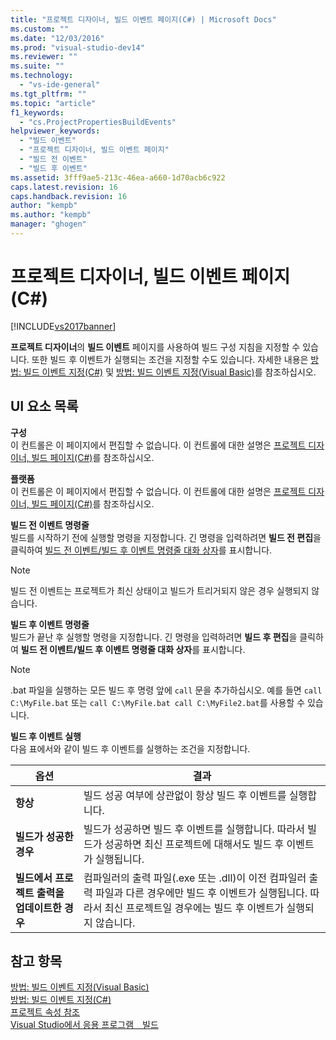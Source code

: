 ```yaml
---
title: "프로젝트 디자이너, 빌드 이벤트 페이지(C#) | Microsoft Docs"
ms.custom: ""
ms.date: "12/03/2016"
ms.prod: "visual-studio-dev14"
ms.reviewer: ""
ms.suite: ""
ms.technology: 
  - "vs-ide-general"
ms.tgt_pltfrm: ""
ms.topic: "article"
f1_keywords: 
  - "cs.ProjectPropertiesBuildEvents"
helpviewer_keywords: 
  - "빌드 이벤트"
  - "프로젝트 디자이너, 빌드 이벤트 페이지"
  - "빌드 전 이벤트"
  - "빌드 후 이벤트"
ms.assetid: 3fff9ae5-213c-46ea-a660-1d70acb6c922
caps.latest.revision: 16
caps.handback.revision: 16
author: "kempb"
ms.author: "kempb"
manager: "ghogen"
---
```

# 프로젝트 디자이너, 빌드 이벤트 페이지(C#)
[!INCLUDE[vs2017banner](../../code-quality/includes/vs2017banner.md)]

**프로젝트 디자이너**의 **빌드 이벤트** 페이지를 사용하여 빌드 구성 지침을 지정할 수 있습니다.  또한 빌드 후 이벤트가 실행되는 조건을 지정할 수도 있습니다.  자세한 내용은 [방법: 빌드 이벤트 지정\(C\#\)](../../ide/how-to-specify-build-events-csharp.md) 및 [방법: 빌드 이벤트 지정\(Visual Basic\)](../../ide/how-to-specify-build-events-visual-basic.md)를 참조하십시오.  
  
## UI 요소 목록  
 **구성**  
 이 컨트롤은 이 페이지에서 편집할 수 없습니다.  이 컨트롤에 대한 설명은 [프로젝트 디자이너, 빌드 페이지\(C\#\)](../../ide/reference/build-page-project-designer-csharp.md)를 참조하십시오.  
  
 **플랫폼**  
 이 컨트롤은 이 페이지에서 편집할 수 없습니다.  이 컨트롤에 대한 설명은 [프로젝트 디자이너, 빌드 페이지\(C\#\)](../../ide/reference/build-page-project-designer-csharp.md)를 참조하십시오.  
  
 **빌드 전 이벤트 명령줄**  
 빌드를 시작하기 전에 실행할 명령을 지정합니다.  긴 명령을 입력하려면 **빌드 전 편집**을 클릭하여 [빌드 전 이벤트\/빌드 후 이벤트 명령줄 대화 상자](../../ide/reference/pre-build-event-post-build-event-command-line-dialog-box.md)를 표시합니다.  
  
> [!NOTE]
>  빌드 전 이벤트는 프로젝트가 최신 상태이고 빌드가 트리거되지 않은 경우 실행되지 않습니다.  
  
 **빌드 후 이벤트 명령줄**  
 빌드가 끝난 후 실행할 명령을 지정합니다.  긴 명령을 입력하려면 **빌드 후 편집**을 클릭하여 **빌드 전 이벤트\/빌드 후 이벤트 명령줄 대화 상자**를 표시합니다.  
  
> [!NOTE]
>  .bat 파일을 실행하는 모든 빌드 후 명령 앞에 `call` 문을 추가하십시오.  예를 들면 `call C:\MyFile.bat` 또는 `call C:\MyFile.bat call C:\MyFile2.bat`를 사용할 수 있습니다.  
  
 **빌드 후 이벤트 실행**  
 다음 표에서와 같이 빌드 후 이벤트를 실행하는 조건을 지정합니다.  
  
|옵션|결과|  
|--------|--------|  
|**항상**|빌드 성공 여부에 상관없이 항상 빌드 후 이벤트를 실행합니다.|  
|**빌드가 성공한 경우**|빌드가 성공하면 빌드 후 이벤트를 실행합니다.  따라서 빌드가 성공하면 최신 프로젝트에 대해서도 빌드 후 이벤트가 실행됩니다.|  
|**빌드에서 프로젝트 출력을 업데이트한 경우**|컴파일러의 출력 파일\(.exe 또는 .dll\)이 이전 컴파일러 출력 파일과 다른 경우에만 빌드 후 이벤트가 실행됩니다.  따라서 최신 프로젝트일 경우에는 빌드 후 이벤트가 실행되지 않습니다.|  
  
## 참고 항목  
 [방법: 빌드 이벤트 지정\(Visual Basic\)](../../ide/how-to-specify-build-events-visual-basic.md)   
 [방법: 빌드 이벤트 지정\(C\#\)](../../ide/how-to-specify-build-events-csharp.md)   
 [프로젝트 속성 참조](../../ide/reference/project-properties-reference.md)   
 [Visual Studio에서 응용 프로그램　빌드](../../ide/compiling-and-building-in-visual-studio.md)